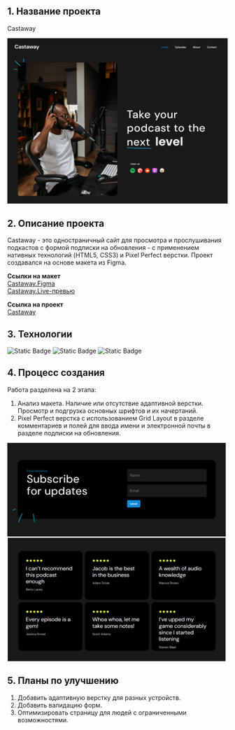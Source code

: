 <h2>1. Название проекта</h2>
<p>Castaway</p>
<img src='img/Castaway.png'>
<h2>2. Описание проекта</h2>
<p>Castaway - это одностраничный сайт для просмотра и прослушивания подкастов с формой подписки на обновления - с применением нативных технологий (HTML5, CSS3) и Pixel Perfect верстки. Проект создавался на основе макета из Figma.</p>
<p>
  <strong>Ссылки на макет</strong>
  <br>
  <a href='https://www.figma.com/design/Fn88HQzfmrE7xCHG0yPsEW/Castaway?node-id=0-1&p=f&t=FvSbUxlZ36JQbCn4-0'>Castaway.Figma</a>
  <br>
  <a href='https://live.verstaem.online/castaway/'>Castaway.Live-превью</a>
</p>
<p>
  <strong>Ссылка на проект</strong>
  <br>
  <a href='https://renadellaa.github.io/castaway.github.io/'>Castaway</a>
</p>
<h2>3. Технологии</h2>
<div style="
  display: inline;
">
  <img alt="Static Badge" src="https://img.shields.io/badge/HTML-orange">
  <img alt="Static Badge" src="https://img.shields.io/badge/CSS-%235757FF">
  <img alt="Static Badge" src="https://img.shields.io/badge/Figma-%23EC3F3F">
</div>
<h2>4. Процесс создания</h2>
<p>Работа разделена на 2 этапа:</p>
<ol>
  <li>Анализ макета. Наличие или отсутствие адаптивной верстки. Просмотр и подгрузка основных шрифтов и их начертаний.</li>
  <li>Pixel Perfect верстка с использованием Grid Layout в разделе комментариев и полей для ввода имени и электронной почты в разделе подписки на обновления.</li>
</ol>
<div style='
  display: inline;
  '>
  <img width='500px' src='img/Subscription.png'>
  <img width='500px' src='img/Comments.png'>
</div>
<h2>5. Планы по улучшению</h2>
<ol>
  <li>Добавить адаптивную верстку для разных устройств.</li>
  <li>Добавить валидацию форм.</li>
  <li>Оптимизировать страницу для людей с ограниченными возможностями.</li>
</ol>
